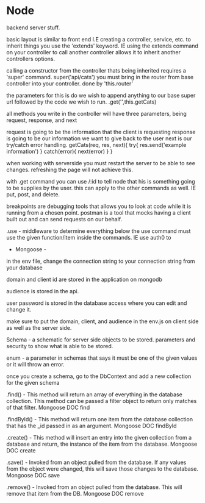 # Node

backend server stuff.

basic layout is similar to front end I.E creating a controller, service, etc.
to inherit things you use the 'extends' keyword. IE using the extends command on your controller to call another controller allows it to inherit another controllers options.

calling a constructor from the controller thats being inherited requires a 'super' command.
super('api/cats')
you must bring in the router from base controller into your controller. done by 'this.router'

the parameters for this is do we wish to append anything to our base super url followed by the code we wish to run.
.get('',this.getCats)


all methods you write in the controller will have three parameters, being request, response, and next

request is going to be the information that the client is requesting
response is going to be our information we want to give back to the user
next is our try/catch error handling.
getCats(req, res, next){
  try{
    res.send('example information')
  }
  catch(error){
    next(error)
  }
}

when working with serverside you must restart the server to be able to see changes. refreshing the page will not achieve this.

with .get command you can use /:id to tell node that his is something going to be supplies by the user. this can apply to the other commands as well. IE put, post, and delete.

breakpoints are debugging tools that allows you to look at code while it is running from a chosen point.
postman is a tool that mocks having a client built out and can send requests on our behalf.

.use - middleware to determine everything below the use command must use the given function/item inside the commands. IE use auth0 to



- Mongoose -

in the env file, change the connection string to your connection string from your database

domain and client id are stored in the application on mongodb

audience is stored in the api.

user password is stored in the database access where you can edit and change it.

make sure to put the domain, client, and audience in the env.js on client side as well as the server side.

Schema - a schematic for server side objects to be stored. parameters and security to show what is able to be stored.

enum - a parameter in schemas that says it must be one of the given values or it will throw an error.

once you create a schema, go to the DbContext and add a new collection for the given schema

.find() - This method will return an array of everything in the database collection. This method can be passed a filter object to return only matches of that filter. Mongoose DOC find

.findById() - This method will return one item from the database collection that has the _id passed in as an argument. Mongoose DOC findById

.create() - This method will insert an entry into the given collection from a database and return, the instance of the item from the database. Mongoose DOC create

.save() - Invoked from an object pulled from the database. If any values from the object were changed, this will save those changes to the database. Mongoose DOC save

.remove() - Invoked from an object pulled from the database. This will remove that item from the DB. Mongoose DOC remove


